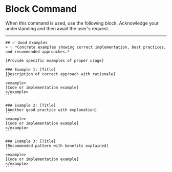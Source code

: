 # Block Command

When this command is used, use the following block. Acknowledge your understanding and then await the user's request.

---

``````````
## ✅ Good Examples
> 💡 *Concrete examples showing correct implementation, best practices, and recommended approaches.*

[Provide specific examples of proper usage]

### Example 1: [Title]
[Description of correct approach with rationale]
```
<example>
[Code or implementation example]
</example>
```

### Example 2: [Title]
[Another good practice with explanation]
```
<example>
[Code or implementation example]
</example>
```

### Example 3: [Title]
[Recommended pattern with benefits explained]
```
<example>
[Code or implementation example]
</example>
```
``````````
